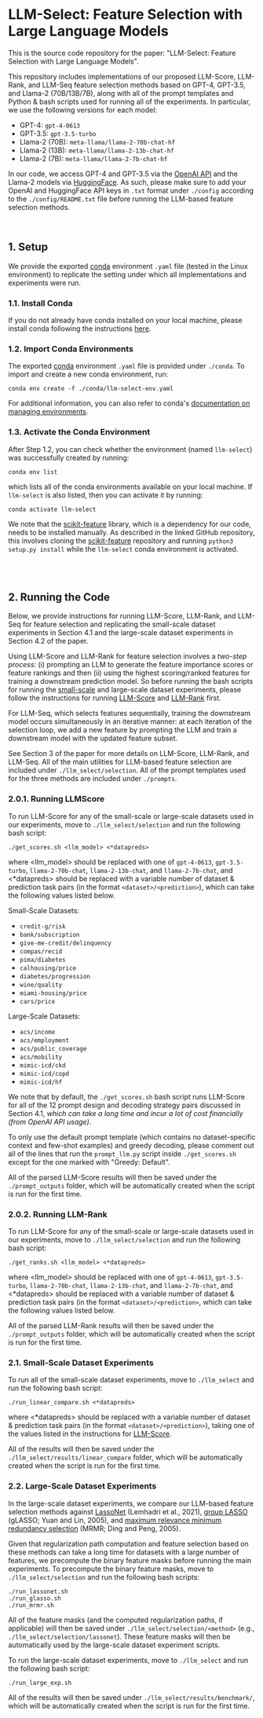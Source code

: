 # LLM-Select: Feature Selection with Large Language Models
This is the source code repository for the paper: "LLM-Select: Feature Selection with Large Language Models". 

This repository includes implementations of our proposed LLM-Score, LLM-Rank, and LLM-Seq feature selection methods based on GPT-4, GPT-3.5, and Llama-2 (70B/13B/7B), along with all of the prompt templates and Python & bash scripts used for running all of the experiments. In particular, we use the following versions for each model:

- GPT-4: `gpt-4-0613`
- GPT-3.5: `gpt-3.5-turbo`
- Llama-2 (70B): `meta-llama/llama-2-70b-chat-hf`
- Llama-2 (13B): `meta-llama/llama-2-13b-chat-hf`
- Llama-2 (7B): `meta-llama/llama-2-7b-chat-hf`

In our code, we access GPT-4 and GPT-3.5 via the [OpenAI API](https://platform.openai.com/) and the Llama-2 models via [HuggingFace](https://huggingface.co/meta-llama). As such, please make sure to add your OpenAI and HuggingFace API keys in `.txt` format under `./config` according to the `./config/README.txt` file before running the LLM-based feature selection methods.

<br>

## 1. Setup
We provide the exported [conda](https://docs.conda.io/en/latest/) environment `.yaml` file (tested in the Linux environment) to replicate the setting under which all implementations and experiments were run.

### 1.1. Install Conda
If you do not already have conda installed on your local machine, please install conda following the instructions [here](https://conda.io/projects/conda/en/latest/user-guide/install/index.html).

### 1.2. Import Conda Environments
The exported [conda](https://docs.conda.io/en/latest/) environment `.yaml` file is provided under `./conda`. To import and create a new conda environment, run:
```
conda env create -f ./conda/llm-select-env.yaml
```

For additional information, you can also refer to conda's [documentation on managing environments](https://conda.io/projects/conda/en/latest/user-guide/tasks/manage-environments.html).

### 1.3. Activate the Conda Environment
After Step 1.2, you can check whether the environment (named `llm-select`) was successfully created by running:
```
conda env list
```
which lists all of the conda environments available on your local machine. If `llm-select` is also listed, then you can activate it by running:
```
conda activate llm-select
```

We note that the [scikit-feature](https://github.com/jundongl/scikit-feature) library, which is a dependency for our code, needs to be installed manually. As described in the linked GitHub repository, this involves cloning the [scikit-feature](https://github.com/jundongl/scikit-feature) repository and running `python3 setup.py install` while the `llm-select` conda environment is activated.

<br><br>

## 2. Running the Code

Below, we provide instructions for running LLM-Score, LLM-Rank, and LLM-Seq for feature selection and replicating the small-scale dataset experiments in Section 4.1 and the large-scale dataset experiments in Section 4.2 of the paper. 

Using LLM-Score and LLM-Rank for feature selection involves a *two-step process*: (i) prompting an LLM to generate the feature importance scores or feature rankings and then (ii) using the highest scoring/ranked features for training a downstream prediction model. So before running the bash scripts for running the [small-scale](#21-smallscale-dataset-experiments) and large-scale dataset experiments, please follow the instructions for running [LLM-Score](#201-running-llmscore) and [LLM-Rank](#202-running-llmrank) first.

For LLM-Seq, which selects features sequentially, training the downstream model occurs simultaneously in an iterative manner: at each iteration of the selection loop, we add a new feature by prompting the LLM and train a downstream model with the updated feature subset. 

See Section 3 of the paper for more details on LLM-Score, LLM-Rank, and LLM-Seq. All of the main utilities for LLM-based feature selection are included under `./llm_select/selection`. All of the prompt templates used for the three methods are included under `./prompts`.

### 2.0.1. Running LLMScore
To run LLM-Score for any of the small-scale or large-scale datasets used in our experiments, move to `./llm_select/selection` and run the following bash script:
```
./get_scores.sh <llm_model> <*datapreds>
```
where <llm_model> should be replaced with one of `gpt-4-0613`, `gpt-3.5-turbo`, `llama-2-70b-chat`, `llama-2-13b-chat`, and `llama-2-7b-chat`, and <*datapreds> should be replaced with a variable number of dataset & prediction task pairs (in the format `<dataset>/<prediction>`), which can take the following values listed below.

Small-Scale Datasets:
- `credit-g/risk`
- `bank/subscription`
- `give-me-credit/delinquency`
- `compas/recid`
- `pima/diabetes`
- `calhousing/price`
- `diabetes/progression`
- `wine/quality`
- `miami-housing/price`
- `cars/price`

Large-Scale Datasets:
- `acs/income`
- `acs/employment`
- `acs/public_coverage`
- `acs/mobility`
- `mimic-icd/ckd`
- `mimic-icd/copd`
- `mimic-icd/hf`

We note that by default, the `./get_scores.sh` bash script runs LLM-Score for all of the 12 prompt design and decoding strategy pairs discussed in Section 4.1, *which can take a long time and incur a lot of cost financially (from OpenAI API usage)*. 

To only use the default prompt template (which contains no dataset-specific context and few-shot examples) and greedy decoding, please comment out all of the lines that run the `prompt_llm.py` script inside `./get_scores.sh` except for the one marked with "Greedy: Default".

All of the parsed LLM-Score results will then be saved under the `./prompt_outputs` folder, which will be automatically created when the script is run for the first time.

### 2.0.2. Running LLM-Rank
To run LLM-Score for any of the small-scale or large-scale datasets used in our experiments, move to `./llm_select/selection` and run the following bash script:
```
./get_ranks.sh <llm_model> <*datapreds>
```
where <llm_model> should be replaced with one of `gpt-4-0613`, `gpt-3.5-turbo`, `llama-2-70b-chat`, `llama-2-13b-chat`, and `llama-2-7b-chat`, and <*datapreds> should be replaced with a variable number of dataset & prediction task pairs (in the format `<dataset>/<prediction>`, which can take the following values listed below.

All of the parsed LLM-Rank results will then be saved under the `./prompt_outputs` folder, which will be automatically created when the script is run for the first time.

### 2.1. Small-Scale Dataset Experiments
To run all of the small-scale dataset experiments, move to `./llm_select` and run the following bash script:
```
./run_linear_compare.sh <*datapreds>
```
where <*datapreds> should be replaced with a variable number of dataset & prediction task pairs (in the format `<dataset>/<prediction>`), taking one of the values listed in the instructions for [LLM-Score](#201-running-llmscore).

All of the results will then be saved under the `./llm_select/results/linear_compare` folder, which will be automatically created when the script is run for the first time.

### 2.2. Large-Scale Dataset Experiments
In the large-scale dataset experiments, we compare our LLM-based feature selection methods against [LassoNet](https://github.com/lasso-net/lassonet) (Lemhadri et al., 2021), [group LASSO](https://github.com/yngvem/group-lasso) (gLASSO; Yuan and Lin, 2005), and [maximum relevance minimum redundancy selection](https://github.com/smazzanti/mrmr) (MRMR; Ding and Peng, 2005). 

Given that regularization path computation and feature selection based on these methods can take a long time for datasets with a large number of features, we precompute the binary feature masks before running the main experiments. To precompute the binary feature masks, move to `./llm_select/selection` and run the following bash scripts:
```
./run_lassonet.sh
./run_glasso.sh
./run_mrmr.sh
```
All of the feature masks (and the computed regularization paths, if applicable) will then be saved under `./llm_select/selection/<method>` (e.g., `./llm_select/selection/lassonet`). These feature masks will then be automatically used by the large-scale dataset experiment scripts.

To run the large-scale dataset experiments, move to `./llm_select` and run the following bash script:
```
./run_large_exp.sh 
```
All of the results will then be saved under `./llm_select/results/benchmark/`, which will be automatically created when the script is run for the first time.
